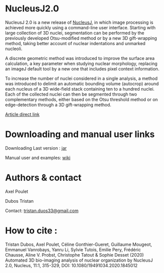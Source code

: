 # NucleusJ2.0 

NucleusJ 2.0 is a new release of [NucleusJ](https://github.com/PouletAxel/NucleusJ_), in which image processing is achieved more quickly using a command-line user interface. Starting with large collection of 3D nuclei, segmentation can be performed by the previously developed Otsu-modified method or by a new 3D gift-wrapping method, taking better account of nuclear indentations and unmarked nucleoli.

A discrete geometric method was introduced to improve the surface area calculation, a key parameter when studying nuclear morphology, replacing an imageJ default tool by a new one that includes pixel context information.

To increase the number of nuclei considered in a single analysis, a method was introduced to delimit an automatic bounding volume (autocrop) around each nucleus of a 3D wide-field stack containing ten to a hundred nuclei. Each of the collected nuclei can then be segmented through two complementary methods, either based on the Otsu threshold method or on edge-detection through a 3D gift-wrapping method.

[Article direct link](https://www.tandfonline.com/doi/full/10.1080/19491034.2020.1845012)


# Downloading and manual user links

Downloading Last version : [jar](https://gitlab.com/api/v4/projects/19044962/packages/maven/burp/NucleusJ_2/1.2.1/NucleusJ_2-1.2.1.jar)

Manual user and examples: [wiki](https://gitlab.com/DesTristus/NucleusJ2.0/-/wikis/home)

# Authors & contact

Axel Poulet

Dubos Tristan

Contact: tristan.duos33@gmail.com

# How to cite :

Tristan Dubos, Axel Poulet, Céline Gonthier-Gueret, Guillaume Mougeot, Emmanuel Vanrobays, Yanru Li, Sylvie Tutois, Emilie Pery, Frédéric Chausse, Aline V. Probst, Christophe Tatout & Sophie Desset (2020) Automated 3D bio-imaging analysis of nuclear organization by NucleusJ 2.0, Nucleus, 11:1, 315-329, DOI: 10.1080/19491034.2020.1845012 
